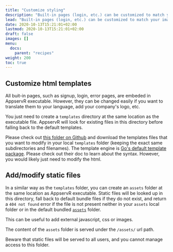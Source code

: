 ```yaml
---
title: "Customize styling"
description: "Built-in pages (login, etc.) can be customized to match your image."
lead: "Built-in pages (login, etc.) can be customized to match your image."
date: 2020-10-13T15:21:01+02:00
lastmod: 2020-10-13T15:21:01+02:00
draft: false
images: []
menu:
  docs:
    parent: "recipes"
weight: 200
toc: true
---
```


## Customize html templates

All buit-in pages, such as signup, login, error pages, are embeded in AppservR executable. However, they can be changed easily if you want to translate them to your language, add your company's logo, etc.

You just need to create a `templates` directory at the same location as the executable file. AppservR will look for existing files in this directory before falling back to the default templates.

Please check out [this folder on Github](https://github.com/appservR/appservR/tree/main/templates) and download the templates files that you want to modify in your local `templates` folder (keeping the exact same subdirectories and filenames). The template engine is [Go's default template package](https://pkg.go.dev/text/template). Please check out their doc to learn about the syntax. However, you would likely just need to modify the html.

## Add/modify static files

In a similar way as the `templates` folder, you can create an `assets` folder at the same location as AppservR executable. Static files will be looked up in this directory, fall back to default bundle files if they do not exist, and return a `404 not found` error if the file is not present neither in your `assets` local folder or in the default bundled [`assets`](https://github.com/appservR/appservR/tree/main/assets) folder.

This can be useful to add external javascript, css or images.

The content of the `assets` folder is served under the `/assets/` url path.

Beware that static files will be served to all users, and you cannot manage access to this folder.
